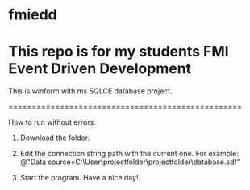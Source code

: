 fmiedd
======

This repo is for my students FMI Event Driven Development
==============================

This is winform with ms SQLCE database project.

==================================================

How to run without errors.

1) Download the folder.
2) Edit the connection string path with the current one.
For example:
@"Data source=C:\User\projectfolder\projectfolder\database.sdf"

3) Start the program. Have a nice day!.
